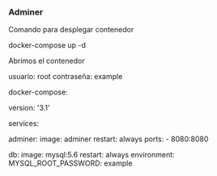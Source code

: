 
### Adminer

Comando para desplegar contenedor


docker-compose up -d


Abrimos el contenedor



usuario: root
contraseña: example


docker-compose:

version: '3.1'

services:

  adminer:
    image: adminer
    restart: always
    ports:
      - 8080:8080

  db:
    image: mysql:5.6
    restart: always
    environment:
      MYSQL_ROOT_PASSWORD: example
